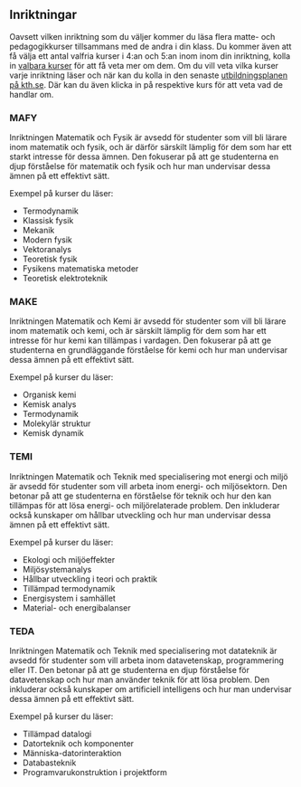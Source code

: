 ## Inriktningar

Oavsett vilken inriktning som du väljer kommer du läsa flera matte- och pedagogikkurser tillsammans med de andra i din klass. Du kommer även att få välja ett antal valfria kurser i 4:an och 5:an inom inom din inriktning, kolla in [valbara kurser](/valbara-kurser) för att få veta mer om dem. Om du vill veta vilka kurser varje inriktning läser och när kan du kolla in den senaste [utbildningsplanen på kth.se](https://www.kth.se/student/kurser/program/CLGYM). Där kan du även klicka in på respektive kurs för att veta vad de handlar om.

<h3 id="mafy">MAFY</h3>

Inriktningen Matematik och Fysik är avsedd för studenter som vill bli lärare inom matematik och fysik, och är därför särskilt lämplig för dem som har ett starkt intresse för dessa ämnen. Den fokuserar på att ge studenterna en djup förståelse för matematik och fysik och hur man undervisar dessa ämnen på ett effektivt sätt.

Exempel på kurser du läser:

- Termodynamik
- Klassisk fysik
- Mekanik
- Modern fysik
- Vektoranalys
- Teoretisk fysik
- Fysikens matematiska metoder
- Teoretisk elektroteknik

<h3 id="make">MAKE</h3>

Inriktningen Matematik och Kemi är avsedd för studenter som vill bli lärare inom matematik och kemi, och är särskilt lämplig för dem som har ett intresse för hur kemi kan tillämpas i vardagen. Den fokuserar på att ge studenterna en grundläggande förståelse för kemi och hur man undervisar dessa ämnen på ett effektivt sätt.

Exempel på kurser du läser:

- Organisk kemi
- Kemisk analys
- Termodynamik
- Molekylär struktur
- Kemisk dynamik

<h3 id="temi">TEMI</h3>

Inriktningen Matematik och Teknik med specialisering mot energi och miljö är avsedd för studenter som vill arbeta inom energi- och miljösektorn. Den betonar på att ge studenterna en förståelse för teknik och hur den kan tillämpas för att lösa energi- och miljörelaterade problem. Den inkluderar också kunskaper om hållbar utveckling och hur man undervisar dessa ämnen på ett effektivt sätt.

Exempel på kurser du läser:

- Ekologi och miljöeffekter
- Miljösystemanalys
- Hållbar utveckling i teori och praktik
- Tillämpad termodynamik
- Energisystem i samhället
- Material- och energibalanser

<h3 id="teda">TEDA</h3>

Inriktningen Matematik och Teknik med specialisering mot datateknik är avsedd för studenter som vill arbeta inom datavetenskap, programmering eller IT. Den betonar på att ge studenterna en djup förståelse för datavetenskap och hur man använder teknik för att lösa problem. Den inkluderar också kunskaper om artificiell intelligens och hur man undervisar dessa ämnen på ett effektivt sätt.

Exempel på kurser du läser:

- Tillämpad datalogi
- Datorteknik och komponenter
- Människa-datorinteraktion
- Databasteknik
- Programvarukonstruktion i projektform
